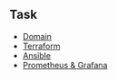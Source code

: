 ## Task
- [Domain](./task/Domain.md)
- [Terraform](./task/Terraform.md)
- [Ansible](./task/Ansible.md)
- [Prometheus & Grafana](./task/Monitoring.md)
